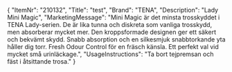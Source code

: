 {
  "ItemNr": "210132",
  "Title": "test",
  "Brand": "TENA",
  "Description": "Lady Mini Magic",
  "MarketingMessage": "Mini Magic är det minsta trosskyddet i TENA Lady-serien. De är lika tunna och diskreta som vanliga trosskydd, men absorberar mycket mer.  Den kroppsformade designen ger ett säkert och bekvämt skydd. Snabb absorption och en silkesmjuk snabbtorkande yta håller dig torr. Fresh Odour Control för en fräsch känsla.  Ett perfekt val vid mycket små urinläckage.",
  "UsageInstructions": "Ta bort tejpremsan och fäst i åtsittande trosa."
}